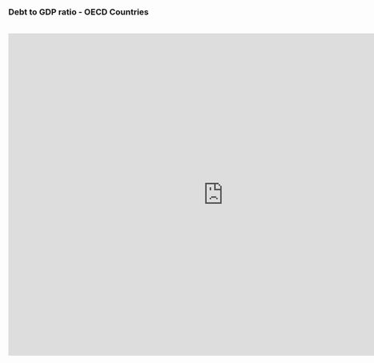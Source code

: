 ### Debt to GDP ratio - OECD Countries
<br>
<iframe src="https://data.oecd.org/chart/6vtu" width="860" height="645" style="border: 0" mozallowfullscreen="true" webkitallowfullscreen="true" allowfullscreen="true"><a href="https://data.oecd.org/chart/6vtu" target="_blank">OECD Chart: General government debt, Total, % of GDP, Annual, 2020</a></iframe>
